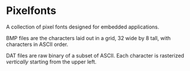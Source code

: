 # Pixelfonts

A collection of pixel fonts designed for embedded applications.

BMP files are the characters laid out in a grid, 32 wide by 8 tall, with characters in ASCII order.

DAT files are raw binary of a subset of ASCII. Each character is rasterized *vertically* starting from the upper left.
